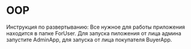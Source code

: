 # OOP
Инструкция по развертыванию:
Все нужное для работы приложения находится в папке ForUser.
Для запуска пиложения от лица админа запустите AdminApp, 
для запуска от лица покупателя BuyerApp.

